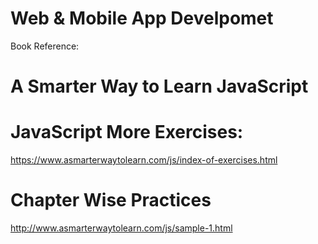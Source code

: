 # Web & Mobile App Develpomet 
Book Reference:
# A Smarter Way to Learn JavaScript
# JavaScript  More Exercises:
https://www.asmarterwaytolearn.com/js/index-of-exercises.html
 # Chapter Wise Practices
 http://www.asmarterwaytolearn.com/js/sample-1.html
